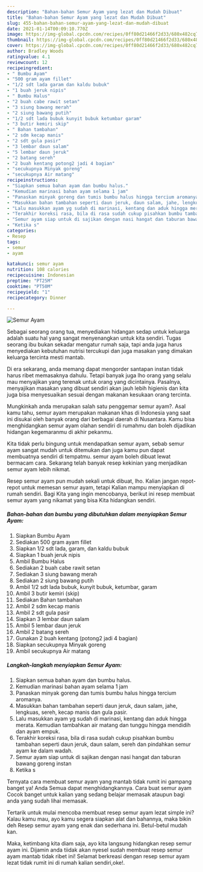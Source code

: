 ```yaml
---
description: "Bahan-bahan Semur Ayam yang lezat dan Mudah Dibuat"
title: "Bahan-bahan Semur Ayam yang lezat dan Mudah Dibuat"
slug: 455-bahan-bahan-semur-ayam-yang-lezat-dan-mudah-dibuat
date: 2021-01-14T00:09:10.770Z
image: https://img-global.cpcdn.com/recipes/0ff80d21466f2d33/680x482cq70/semur-ayam-foto-resep-utama.jpg
thumbnail: https://img-global.cpcdn.com/recipes/0ff80d21466f2d33/680x482cq70/semur-ayam-foto-resep-utama.jpg
cover: https://img-global.cpcdn.com/recipes/0ff80d21466f2d33/680x482cq70/semur-ayam-foto-resep-utama.jpg
author: Bradley Woods
ratingvalue: 4.1
reviewcount: 12
recipeingredient:
- " Bumbu Ayam"
- "500 gram ayam fillet"
- "1/2 sdt lada garam dan kaldu bubuk"
- "1 buah jeruk nipis"
- " Bumbu Halus"
- "2 buah cabe rawit setan"
- "3 siung bawang merah"
- "2 siung bawang putih"
- "1/2 sdt lada bubuk kunyit bubuk ketumbar garam"
- "3 butir kemiri skip"
- " Bahan tambahan"
- "2 sdm kecap manis"
- "2 sdt gula pasir"
- "3 lembar daun salam"
- "5 lembar daun jeruk"
- "2 batang sereh"
- "2 buah kentang potong2 jadi 4 bagian"
- "secukupnya Minyak goreng"
- "secukupnya Air matang"
recipeinstructions:
- "Siapkan semua bahan ayam dan bumbu halus."
- "Kemudian marinasi bahan ayam selama 1 jam"
- "Panaskan minyak goreng dan tumis bumbu halus hingga tercium aromanya."
- "Masukkan bahan tambahan seperti daun jeruk, daun salam, jahe, lengkuas, sereh, kecap manis dan gula pasir."
- "Lalu masukkan ayam yg sudah di marinasi, kentang dan aduk hingga merata. Kemudian tambahkan air matang dan tunggu hingga mendidih dan ayam empuk."
- "Terakhir koreksi rasa, bila di rasa sudah cukup pisahkan bumbu tambahan seperti daun jeruk, daun salam, sereh dan pindahkan semur ayam ke dalam wadah."
- "Semur ayam siap untuk di sajikan dengan nasi hangat dan taburan bawang goreng instan"
- "Ketika s"
categories:
- Resep
tags:
- semur
- ayam

katakunci: semur ayam 
nutrition: 108 calories
recipecuisine: Indonesian
preptime: "PT25M"
cooktime: "PT50M"
recipeyield: "1"
recipecategory: Dinner

---
```



![Semur Ayam](https://img-global.cpcdn.com/recipes/0ff80d21466f2d33/680x482cq70/semur-ayam-foto-resep-utama.jpg)

Sebagai seorang orang tua, menyediakan hidangan sedap untuk keluarga adalah suatu hal yang sangat menyenangkan untuk kita sendiri. Tugas seorang ibu bukan sekadar mengatur rumah saja, tapi anda juga harus menyediakan kebutuhan nutrisi tercukupi dan juga masakan yang dimakan keluarga tercinta mesti mantab.

Di era  sekarang, anda memang dapat mengorder santapan instan tidak harus ribet memasaknya dahulu. Tetapi banyak juga lho orang yang selalu mau menyajikan yang terenak untuk orang yang dicintainya. Pasalnya, menyajikan masakan yang dibuat sendiri akan jauh lebih higienis dan kita juga bisa menyesuaikan sesuai dengan makanan kesukaan orang tercinta. 



Mungkinkah anda merupakan salah satu penggemar semur ayam?. Asal kamu tahu, semur ayam merupakan makanan khas di Indonesia yang saat ini disukai oleh banyak orang dari berbagai daerah di Nusantara. Kamu bisa menghidangkan semur ayam olahan sendiri di rumahmu dan boleh dijadikan hidangan kegemaranmu di akhir pekanmu.

Kita tidak perlu bingung untuk mendapatkan semur ayam, sebab semur ayam sangat mudah untuk ditemukan dan juga kamu pun dapat membuatnya sendiri di tempatmu. semur ayam boleh dibuat lewat bermacam cara. Sekarang telah banyak resep kekinian yang menjadikan semur ayam lebih nikmat.

Resep semur ayam pun mudah sekali untuk dibuat, lho. Kalian jangan repot-repot untuk memesan semur ayam, tetapi Kalian mampu menyiapkan di rumah sendiri. Bagi Kita yang ingin mencobanya, berikut ini resep membuat semur ayam yang nikamat yang bisa Kita hidangkan sendiri.

<!--inarticleads1-->

##### Bahan-bahan dan bumbu yang dibutuhkan dalam menyiapkan Semur Ayam:

1. Siapkan  Bumbu Ayam
1. Sediakan 500 gram ayam fillet
1. Siapkan 1/2 sdt lada, garam, dan kaldu bubuk
1. Siapkan 1 buah jeruk nipis
1. Ambil  Bumbu Halus
1. Sediakan 2 buah cabe rawit setan
1. Sediakan 3 siung bawang merah
1. Sediakan 2 siung bawang putih
1. Ambil 1/2 sdt lada bubuk, kunyit bubuk, ketumbar, garam
1. Ambil 3 butir kemiri (skip)
1. Sediakan  Bahan tambahan
1. Ambil 2 sdm kecap manis
1. Ambil 2 sdt gula pasir
1. Siapkan 3 lembar daun salam
1. Ambil 5 lembar daun jeruk
1. Ambil 2 batang sereh
1. Gunakan 2 buah kentang (potong2 jadi 4 bagian)
1. Siapkan secukupnya Minyak goreng
1. Ambil secukupnya Air matang




<!--inarticleads2-->

##### Langkah-langkah menyiapkan Semur Ayam:

1. Siapkan semua bahan ayam dan bumbu halus.
1. Kemudian marinasi bahan ayam selama 1 jam
1. Panaskan minyak goreng dan tumis bumbu halus hingga tercium aromanya.
1. Masukkan bahan tambahan seperti daun jeruk, daun salam, jahe, lengkuas, sereh, kecap manis dan gula pasir.
1. Lalu masukkan ayam yg sudah di marinasi, kentang dan aduk hingga merata. Kemudian tambahkan air matang dan tunggu hingga mendidih dan ayam empuk.
1. Terakhir koreksi rasa, bila di rasa sudah cukup pisahkan bumbu tambahan seperti daun jeruk, daun salam, sereh dan pindahkan semur ayam ke dalam wadah.
1. Semur ayam siap untuk di sajikan dengan nasi hangat dan taburan bawang goreng instan
1. Ketika s




Ternyata cara membuat semur ayam yang mantab tidak rumit ini gampang banget ya! Anda Semua dapat menghidangkannya. Cara buat semur ayam Cocok banget untuk kalian yang sedang belajar memasak ataupun bagi anda yang sudah lihai memasak.

Tertarik untuk mulai mencoba membuat resep semur ayam lezat simple ini? Kalau kamu mau, ayo kamu segera siapkan alat dan bahannya, maka bikin deh Resep semur ayam yang enak dan sederhana ini. Betul-betul mudah kan. 

Maka, ketimbang kita diam saja, ayo kita langsung hidangkan resep semur ayam ini. Dijamin anda tiidak akan nyesel sudah membuat resep semur ayam mantab tidak ribet ini! Selamat berkreasi dengan resep semur ayam lezat tidak rumit ini di rumah kalian sendiri,oke!.

